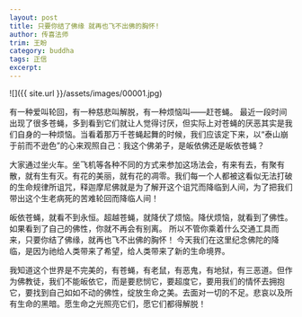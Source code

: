 ```yaml
---
layout: post
title: 只要你结了佛缘 就再也飞不出佛的胸怀!
author: 传喜法师
trim: 王盼
category: buddha
tags: 正信
excerpt:
---
```


![]({{ site.url }}/assets/images/00001.jpg)

有一种爱叫轮回，有一种慈悲叫解脱，有一种烦恼叫——赶苍蝇。 最近一段时间出现了很多苍蝇，多到看到它们就让人觉得讨厌，但实际上对苍蝇的厌恶其实是我们自身的一种烦恼。当看着那万千苍蝇起舞的时候，我们应该定下来，以“泰山崩于前而不逊色”的心来观照自己：我这个佛弟子，是皈依佛还是皈依苍蝇？

大家通过坐火车。坐飞机等各种不同的方式来参加这场法会，有来有去，有聚有散，就有生有灭。有花的美丽，就有花的凋零。我们每一个人都被这看似无法打破的生命规律所诅咒，释迦摩尼佛就是为了解开这个诅咒而降临到人间，为了把我们带出这个生老病死的苦难轮回而降临人间！

皈依苍蝇，就看不到永恒。超越苍蝇，就降伏了烦恼。降伏烦恼，就看到了佛性。如果看到了自己的佛性，你就不再会有别离。 所以不管你乘着什么交通工具而来，只要你结了佛缘，就再也飞不出佛的胸怀！ 今天我们在这里纪念佛陀的降临，是因为祂给人类带来了希望，给人类带来了新的生命境界。

我知道这个世界是不完美的，有苍蝇，有老鼠，有恶鬼，有地狱，有三恶道。但作为佛教徒，我们不能皈依它，而是要悲悯它，要超度它，要用我们的情怀去拥抱它，要找到自己如如不动的佛性，绽放生命之美。去面对一切的不足。悲哀以及所有生命的黑暗。愿生命之光照亮它们，愿它们都得解脱！
